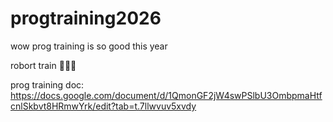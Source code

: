 # progtraining2026
wow prog training is so good this year

robort train 🚂🚂🚂

prog training doc:
https://docs.google.com/document/d/1QmonGF2jW4swPSlbU3OmbpmaHtfcnlSkbvt8HRmwYrk/edit?tab=t.7llwvuv5xvdy
